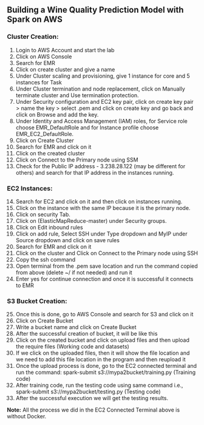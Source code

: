 ## Building a Wine Quality Prediction Model with Spark on AWS
### Cluster Creation:
1. Login to AWS Account and start the lab
2. Click on AWS Console
3. Search for EMR
4. Click on create cluster and give a name
5. Under Cluster scaling and provisioning, give 1 instance for core and 5 instances for Task
6. Under Cluster termination and node replacement, click on Manually terminate cluster and Use termination protection.
7. Under Security configuration and EC2 key pair, click on create key pair > name the key > select .pem and click on create key and go back and click on Browse and add the key.
8. Under Identity and Access Management (IAM) roles, for Service role choose EMR_DefaultRole and for Instance profile choose EMR_EC2_DefaultRole.
9. Click on Create Cluster
10. Search for EMR and click on it
11. Click on the created cluster
12. Click on Connect to the Primary node using SSM
13. Check for the Public IP address - 3.238.28.122 (may be different for others) and search for that IP address in the instances running.


### EC2 Instances:
14. Search for EC2 and click on it and then click on instances running.
15. Click on the instance with the same IP because it is the primary node.
16. Click on security Tab.
17. Click on (ElasticMapReduce-master) under Security groups.
18. Click on Edit inbound rules
19. Click on add rule, Select SSH under Type dropdown and MyIP under Source dropdown and click on save rules
20. Search for EMR and click on it
21. Click on the cluster and Click on Connect to the Primary node using SSH
22. Copy the ssh command
23. Open terminal from the .pem save location and run the command copied from above (delete ~/ if not needed) and run it
24. Enter yes for continue connection and once it is successful it connects to EMR


### S3 Bucket Creation:
25. Once this is done, go to AWS Console and search for S3 and click on it
26. Click on Create Bucket
27. Write a bucket name and click on Create Bucket
28. After the successful creation of bucket, it will be like this
29. Click on the created bucket and click on upload files and then upload the require files (Working code and datasets)
30. If we click on the uploaded files, then it will show the file location and we need to add this file location in the program and then reupload it
31. Once the upload process is done, go to the EC2 connected terminal and run the command: spark-submit s3://mypa2bucket/training.py (Training code)
32. After training code, run the testing code using same command i.e.,                               spark-submit s3://mypa2bucket/testing.py (Testing code)
33. After the successful execution we will get the testing results.

**Note:** All the process we did in the EC2 Connected Terminal above is without Docker.